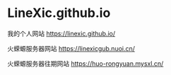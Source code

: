# LineXic.github.io

我的个人网站
https://linexic.github.io/

火蝾螈服务器网站
https://linexicgub.nuoi.cn/

火蝾螈服务器往期网站
https://huo-rongyuan.mysxl.cn/
